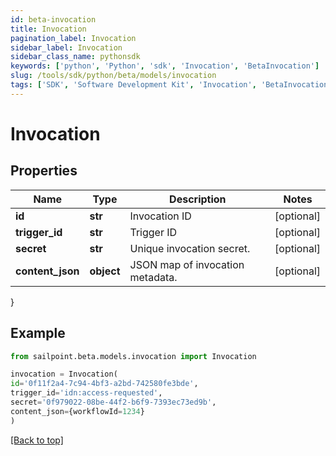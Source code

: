 ```yaml
---
id: beta-invocation
title: Invocation
pagination_label: Invocation
sidebar_label: Invocation
sidebar_class_name: pythonsdk
keywords: ['python', 'Python', 'sdk', 'Invocation', 'BetaInvocation'] 
slug: /tools/sdk/python/beta/models/invocation
tags: ['SDK', 'Software Development Kit', 'Invocation', 'BetaInvocation']
---
```


# Invocation


## Properties

Name | Type | Description | Notes
------------ | ------------- | ------------- | -------------
**id** | **str** | Invocation ID | [optional] 
**trigger_id** | **str** | Trigger ID | [optional] 
**secret** | **str** | Unique invocation secret. | [optional] 
**content_json** | **object** | JSON map of invocation metadata. | [optional] 
}

## Example

```python
from sailpoint.beta.models.invocation import Invocation

invocation = Invocation(
id='0f11f2a4-7c94-4bf3-a2bd-742580fe3bde',
trigger_id='idn:access-requested',
secret='0f979022-08be-44f2-b6f9-7393ec73ed9b',
content_json={workflowId=1234}
)

```
[[Back to top]](#) 

